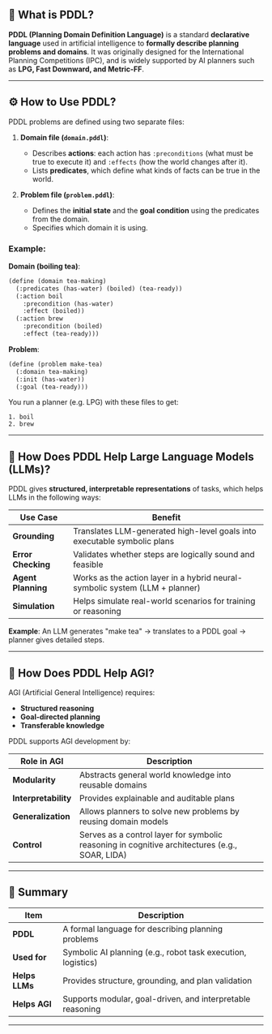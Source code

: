 ## 📘 What is PDDL?

**PDDL (Planning Domain Definition Language)** is a standard **declarative language** used in artificial intelligence to **formally describe planning problems and domains**. It was originally designed for the International Planning Competitions (IPC), and is widely supported by AI planners such as **LPG, Fast Downward, and Metric-FF**.

---

## ⚙️ How to Use PDDL?

PDDL problems are defined using two separate files:

1. **Domain file (`domain.pddl`)**:

   * Describes **actions**: each action has `:preconditions` (what must be true to execute it) and `:effects` (how the world changes after it).
   * Lists **predicates**, which define what kinds of facts can be true in the world.

2. **Problem file (`problem.pddl`)**:

   * Defines the **initial state** and the **goal condition** using the predicates from the domain.
   * Specifies which domain it is using.

### Example:

**Domain (boiling tea)**:

```lisp
(define (domain tea-making)
  (:predicates (has-water) (boiled) (tea-ready))
  (:action boil
    :precondition (has-water)
    :effect (boiled))
  (:action brew
    :precondition (boiled)
    :effect (tea-ready)))
```

**Problem**:

```lisp
(define (problem make-tea)
  (:domain tea-making)
  (:init (has-water))
  (:goal (tea-ready)))
```

You run a planner (e.g. LPG) with these files to get:

```text
1. boil
2. brew
```

---

## 🤖 How Does PDDL Help Large Language Models (LLMs)?

PDDL gives **structured, interpretable representations** of tasks, which helps LLMs in the following ways:

| Use Case           | Benefit                                                                      |
| ------------------ | ---------------------------------------------------------------------------- |
| **Grounding**      | Translates LLM-generated high-level goals into executable symbolic plans     |
| **Error Checking** | Validates whether steps are logically sound and feasible                     |
| **Agent Planning** | Works as the action layer in a hybrid neural-symbolic system (LLM + planner) |
| **Simulation**     | Helps simulate real-world scenarios for training or reasoning                |

**Example**: An LLM generates "make tea" → translates to a PDDL goal → planner gives detailed steps.

---

## 🧠 How Does PDDL Help AGI?

AGI (Artificial General Intelligence) requires:

* **Structured reasoning**
* **Goal-directed planning**
* **Transferable knowledge**

PDDL supports AGI development by:

| Role in AGI          | Description                                                                                    |
| -------------------- | ---------------------------------------------------------------------------------------------- |
| **Modularity**       | Abstracts general world knowledge into reusable domains                                        |
| **Interpretability** | Provides explainable and auditable plans                                                       |
| **Generalization**   | Allows planners to solve new problems by reusing domain models                                 |
| **Control**          | Serves as a control layer for symbolic reasoning in cognitive architectures (e.g., SOAR, LIDA) |

---

## 🧩 Summary

| Item           | Description                                                  |
| -------------- | ------------------------------------------------------------ |
| **PDDL**       | A formal language for describing planning problems           |
| **Used for**   | Symbolic AI planning (e.g., robot task execution, logistics) |
| **Helps LLMs** | Provides structure, grounding, and plan validation           |
| **Helps AGI**  | Supports modular, goal-driven, and interpretable reasoning   |

---